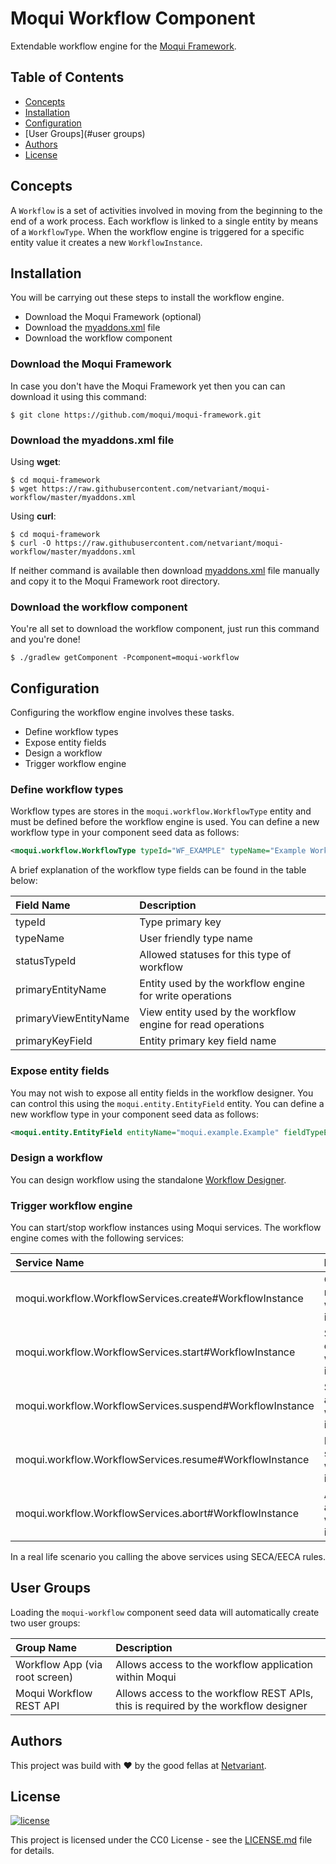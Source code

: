 # Moqui Workflow Component

Extendable workflow engine for the [Moqui Framework](https://www.moqui.org).

## Table of Contents

- [Concepts](#concepts)
- [Installation](#installation)
- [Configuration](#configuration)
- [User Groups](#user groups)
- [Authors](#authors)
- [License](#license)

## Concepts

A `Workflow` is a set of activities involved in moving from the beginning to the end of a work process. 
Each workflow is linked to a single entity by means of a `WorkflowType`.
When the workflow engine is triggered for a specific entity value it creates a new `WorkflowInstance`.

## Installation

You will be carrying out these steps to install the workflow engine.

* Download the Moqui Framework (optional)
* Download the [myaddons.xml](myaddons.xml) file
* Download the workflow component

### Download the Moqui Framework

In case you don't have the Moqui Framework yet then you can can download it using this command:

```shell
$ git clone https://github.com/moqui/moqui-framework.git
```

### Download the myaddons.xml file

Using **wget**:

```shell
$ cd moqui-framework
$ wget https://raw.githubusercontent.com/netvariant/moqui-workflow/master/myaddons.xml
```

Using **curl**:

```shell
$ cd moqui-framework
$ curl -O https://raw.githubusercontent.com/netvariant/moqui-workflow/master/myaddons.xml
```

If neither command is available then download [myaddons.xml](myaddons.xml) file manually and copy it to the Moqui Framework root directory.

### Download the workflow component

You're all set to download the workflow component, just run this command and you're done!

```shell
$ ./gradlew getComponent -Pcomponent=moqui-workflow
```

## Configuration

Configuring the workflow engine involves these tasks.

* Define workflow types
* Expose entity fields
* Design a workflow
* Trigger workflow engine

### Define workflow types

Workflow types are stores in the `moqui.workflow.WorkflowType` entity and must be defined before the workflow engine is used.
You can define a new workflow type in your component seed data as follows:

```xml
<moqui.workflow.WorkflowType typeId="WF_EXAMPLE" typeName="Example Workflow" statusTypeId="ExampleStatus" primaryEntityName="moqui.example.Example" primaryViewEntityName="moqui.example.Example" primaryKeyField="exampleId"/>
```

A brief explanation of the workflow type fields can be found in the table below:

| Field Name | Description |
| :--- | :--- |
| typeId | Type primary key |
| typeName | User friendly type name |
| statusTypeId | Allowed statuses for this type of workflow |
| primaryEntityName | Entity used by the workflow engine for write operations |
| primaryViewEntityName | View entity used by the workflow engine for read operations |
| primaryKeyField | Entity primary key field name |

### Expose entity fields

You may not wish to expose all entity fields in the workflow designer. You can control this using the `moqui.entity.EntityField` entity.
You can define a new workflow type in your component seed data as follows:

```xml
<moqui.entity.EntityField entityName="moqui.example.Example" fieldTypeEnumId="ENTITY_FLD_TEXT" fieldName="exampleName" displayName="Example Name"/>
```

### Design a workflow

You can design workflow using the standalone [Workflow Designer](https://github.com/Netvariant/workflow-designer).

### Trigger workflow engine

You can start/stop workflow instances using Moqui services. The workflow engine comes with the following services:

| Service Name | Description |
| :--- | :--- |
| moqui.workflow.WorkflowServices.create#WorkflowInstance | Creates a new workflow instance |
| moqui.workflow.WorkflowServices.start#WorkflowInstance | Starts an existing workflow instance |
| moqui.workflow.WorkflowServices.suspend#WorkflowInstance | Suspends an existing workflow instance |
| moqui.workflow.WorkflowServices.resume#WorkflowInstance | Resumed a suspended workflow instance | 
| moqui.workflow.WorkflowServices.abort#WorkflowInstance | Aborts an active workflow instance | 

In a real life scenario you calling the above services using SECA/EECA rules.

## User Groups

Loading the `moqui-workflow` component seed data will automatically create two user groups:

| Group Name | Description |
| :--- | :--- |
| Workflow App (via root screen) | Allows access to the workflow application within Moqui |
| Moqui Workflow REST API | Allows access to the workflow REST APIs, this is required by the workflow designer |

## Authors

This project was build with :heart: by the good fellas at [Netvariant](https://www.netvariant.com).

## License

[![license](http://img.shields.io/badge/license-CC0%201.0%20Universal-blue.svg)](https://github.com/Netvariant/moqui-workflow/blob/master/LICENSE.md)
 
This project is licensed under the CC0 License - see the [LICENSE.md](LICENSE.md) file for details.